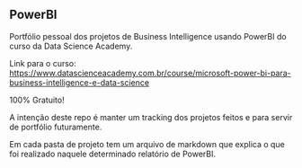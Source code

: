 ## PowerBI

Portfólio pessoal dos projetos de Business Intelligence usando PowerBI do curso da Data Science Academy.

Link para o curso: https://www.datascienceacademy.com.br/course/microsoft-power-bi-para-business-intelligence-e-data-science

100% Gratuito!

A intenção deste repo é manter um tracking dos projetos feitos e para servir de portfólio futuramente.

Em cada pasta de projeto tem um arquivo de markdown que explica o que foi realizado naquele determinado relatório de PowerBI.

